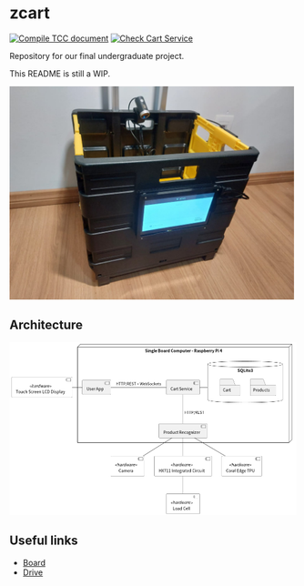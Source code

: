 # zcart

[![Compile TCC document](https://github.com/fsmiamoto/zcart/actions/workflows/compile_tcc.yaml/badge.svg?branch=master)](https://github.com/fsmiamoto/zcart/actions/workflows/compile_tcc.yaml)
[![Check Cart Service](https://github.com/fsmiamoto/zcart/actions/workflows/check_cart_service.yaml/badge.svg)](https://github.com/fsmiamoto/zcart/actions/workflows/check_cart_service.yaml)


Repository for our final undergraduate project.

This README is still a WIP.

<img src="./docs/tcc/images/cart.jpeg" width=500 />

## Architecture

<img src="./docs/diagrams/zCart.png" width=800/>

## Useful links
- [Board](https://github.com/fsmiamoto/zcart/projects/1)
- [Drive](https://drive.google.com/drive/folders/1tiI2ZUKdb-87AAcgF8CQZQdwKzWc4FmO?usp=sharing)
